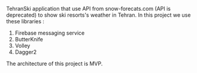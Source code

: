 TehranSki application that use API from snow-forecats.com (API is deprecated) to show ski resorts's weather in Tehran. In this project we use these libraries :

1. Firebase messaging service
2. ButterKnife
3. Volley
4. Dagger2

The architecture of this project is MVP.
